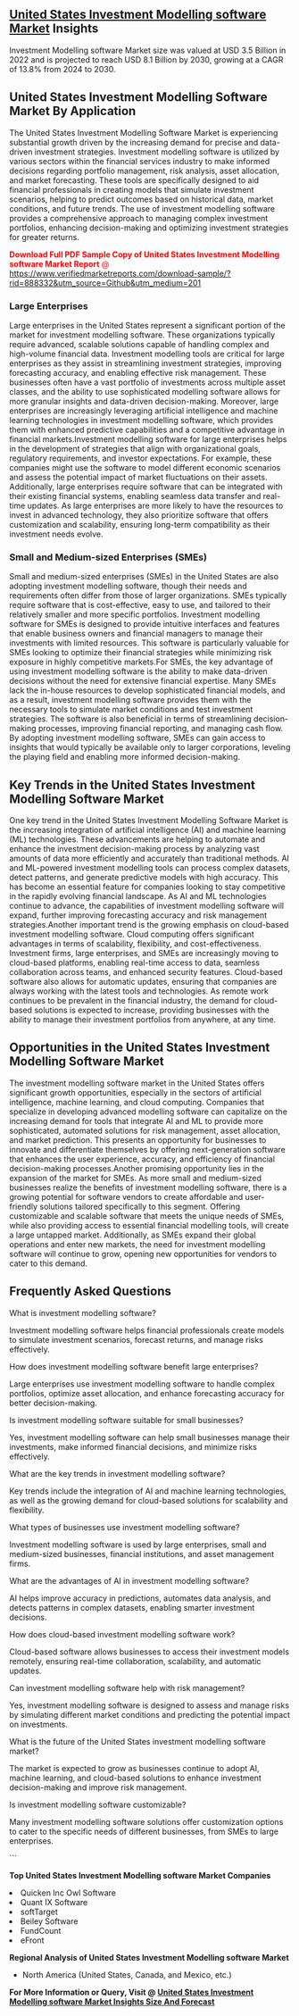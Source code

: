 <h2><a href="https://www.verifiedmarketreports.com/download-sample/?rid=888332&amp;utm_source=Github&amp;utm_medium=201" target="_blank">United States Investment Modelling software Market</a> Insights</h2><p>Investment Modelling software Market size was valued at USD 3.5 Billion in 2022 and is projected to reach USD 8.1 Billion by 2030, growing at a CAGR of 13.8% from 2024 to 2030.</p><p><h2>United States Investment Modelling Software Market By Application</h2>The United States Investment Modelling Software Market is experiencing substantial growth driven by the increasing demand for precise and data-driven investment strategies. Investment modelling software is utilized by various sectors within the financial services industry to make informed decisions regarding portfolio management, risk analysis, asset allocation, and market forecasting. These tools are specifically designed to aid financial professionals in creating models that simulate investment scenarios, helping to predict outcomes based on historical data, market conditions, and future trends. The use of investment modelling software provides a comprehensive approach to managing complex investment portfolios, enhancing decision-making and optimizing investment strategies for greater returns.<p><span class=""><span style="color: #ff0000;"><strong>Download Full PDF Sample Copy of United States Investment Modelling software Market Report</strong> @ </span><a href="https://www.verifiedmarketreports.com/download-sample/?rid=888332&amp;utm_source=Github&amp;utm_medium=201" target="_blank">https://www.verifiedmarketreports.com/download-sample/?rid=888332&amp;utm_source=Github&amp;utm_medium=201</a></span></p><h3>Large Enterprises</h3>Large enterprises in the United States represent a significant portion of the market for investment modelling software. These organizations typically require advanced, scalable solutions capable of handling complex and high-volume financial data. Investment modelling tools are critical for large enterprises as they assist in streamlining investment strategies, improving forecasting accuracy, and enabling effective risk management. These businesses often have a vast portfolio of investments across multiple asset classes, and the ability to use sophisticated modelling software allows for more granular insights and data-driven decision-making. Moreover, large enterprises are increasingly leveraging artificial intelligence and machine learning technologies in investment modelling software, which provides them with enhanced predictive capabilities and a competitive advantage in financial markets.Investment modelling software for large enterprises helps in the development of strategies that align with organizational goals, regulatory requirements, and investor expectations. For example, these companies might use the software to model different economic scenarios and assess the potential impact of market fluctuations on their assets. Additionally, large enterprises require software that can be integrated with their existing financial systems, enabling seamless data transfer and real-time updates. As large enterprises are more likely to have the resources to invest in advanced technology, they also prioritize software that offers customization and scalability, ensuring long-term compatibility as their investment needs evolve.<h3>Small and Medium-sized Enterprises (SMEs)</h3>Small and medium-sized enterprises (SMEs) in the United States are also adopting investment modelling software, though their needs and requirements often differ from those of larger organizations. SMEs typically require software that is cost-effective, easy to use, and tailored to their relatively smaller and more specific portfolios. Investment modelling software for SMEs is designed to provide intuitive interfaces and features that enable business owners and financial managers to manage their investments with limited resources. This software is particularly valuable for SMEs looking to optimize their financial strategies while minimizing risk exposure in highly competitive markets.For SMEs, the key advantage of using investment modelling software is the ability to make data-driven decisions without the need for extensive financial expertise. Many SMEs lack the in-house resources to develop sophisticated financial models, and as a result, investment modelling software provides them with the necessary tools to simulate market conditions and test investment strategies. The software is also beneficial in terms of streamlining decision-making processes, improving financial reporting, and managing cash flow. By adopting investment modelling software, SMEs can gain access to insights that would typically be available only to larger corporations, leveling the playing field and enabling more informed decision-making.<h2>Key Trends in the United States Investment Modelling Software Market</h2>One key trend in the United States Investment Modelling Software Market is the increasing integration of artificial intelligence (AI) and machine learning (ML) technologies. These advancements are helping to automate and enhance the investment decision-making process by analyzing vast amounts of data more efficiently and accurately than traditional methods. AI and ML-powered investment modelling tools can process complex datasets, detect patterns, and generate predictive models with high accuracy. This has become an essential feature for companies looking to stay competitive in the rapidly evolving financial landscape. As AI and ML technologies continue to advance, the capabilities of investment modelling software will expand, further improving forecasting accuracy and risk management strategies.Another important trend is the growing emphasis on cloud-based investment modelling software. Cloud computing offers significant advantages in terms of scalability, flexibility, and cost-effectiveness. Investment firms, large enterprises, and SMEs are increasingly moving to cloud-based platforms, enabling real-time access to data, seamless collaboration across teams, and enhanced security features. Cloud-based software also allows for automatic updates, ensuring that companies are always working with the latest tools and technologies. As remote work continues to be prevalent in the financial industry, the demand for cloud-based solutions is expected to increase, providing businesses with the ability to manage their investment portfolios from anywhere, at any time.<h2>Opportunities in the United States Investment Modelling Software Market</h2>The investment modelling software market in the United States offers significant growth opportunities, especially in the sectors of artificial intelligence, machine learning, and cloud computing. Companies that specialize in developing advanced modelling software can capitalize on the increasing demand for tools that integrate AI and ML to provide more sophisticated, automated solutions for risk management, asset allocation, and market prediction. This presents an opportunity for businesses to innovate and differentiate themselves by offering next-generation software that enhances the user experience, accuracy, and efficiency of financial decision-making processes.Another promising opportunity lies in the expansion of the market for SMEs. As more small and medium-sized businesses realize the benefits of investment modelling software, there is a growing potential for software vendors to create affordable and user-friendly solutions tailored specifically to this segment. Offering customizable and scalable software that meets the unique needs of SMEs, while also providing access to essential financial modelling tools, will create a large untapped market. Additionally, as SMEs expand their global operations and enter new markets, the need for investment modelling software will continue to grow, opening new opportunities for vendors to cater to this demand.<h2>Frequently Asked Questions</h2><p>What is investment modelling software?</p><p>Investment modelling software helps financial professionals create models to simulate investment scenarios, forecast returns, and manage risks effectively.</p><p>How does investment modelling software benefit large enterprises?</p><p>Large enterprises use investment modelling software to handle complex portfolios, optimize asset allocation, and enhance forecasting accuracy for better decision-making.</p><p>Is investment modelling software suitable for small businesses?</p><p>Yes, investment modelling software can help small businesses manage their investments, make informed financial decisions, and minimize risks effectively.</p><p>What are the key trends in investment modelling software?</p><p>Key trends include the integration of AI and machine learning technologies, as well as the growing demand for cloud-based solutions for scalability and flexibility.</p><p>What types of businesses use investment modelling software?</p><p>Investment modelling software is used by large enterprises, small and medium-sized businesses, financial institutions, and asset management firms.</p><p>What are the advantages of AI in investment modelling software?</p><p>AI helps improve accuracy in predictions, automates data analysis, and detects patterns in complex datasets, enabling smarter investment decisions.</p><p>How does cloud-based investment modelling software work?</p><p>Cloud-based software allows businesses to access their investment models remotely, ensuring real-time collaboration, scalability, and automatic updates.</p><p>Can investment modelling software help with risk management?</p><p>Yes, investment modelling software is designed to assess and manage risks by simulating different market conditions and predicting the potential impact on investments.</p><p>What is the future of the United States investment modelling software market?</p><p>The market is expected to grow as businesses continue to adopt AI, machine learning, and cloud-based solutions to enhance investment decision-making and improve risk management.</p><p>Is investment modelling software customizable?</p><p>Many investment modelling software solutions offer customization options to cater to the specific needs of different businesses, from SMEs to large enterprises.</p>```</p><p><strong>Top United States Investment Modelling software Market Companies</strong></p><div data-test-id=""><p><li>Quicken Inc Owl Software</li><li> Quant IX Software</li><li> softTarget</li><li> Beiley Software</li><li> FundCount</li><li> eFront</li></p><div><strong>Regional Analysis of&nbsp;United States Investment Modelling software Market</strong></div><ul><li dir="ltr"><p dir="ltr">North America&nbsp;(United States, Canada, and Mexico, etc.)</p></li></ul><p><strong>For More Information or Query, Visit @&nbsp;</strong><strong><a href="https://www.verifiedmarketreports.com/product/investment-modelling-software-market/?utm_source=Github&amp;utm_medium=201" target="_blank">United States Investment Modelling software Market Insights Size And Forecast</a></strong></p></div>
